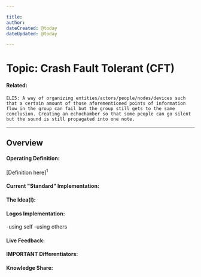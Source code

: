 ```yaml
---

title:
author: 
dateCreated: @today
dateUpdated: @today

---
```


# Topic: Crash Fault Tolerant (CFT)
#### Related:
`ELI5: A way of organizing entities/actors/people/nodes/devices such that a certain amount of those aforementioned points of information flow in the group can fail but the group still gets to the same conclusion. Creating an echochamber so that some people can go silent but the sound is still propagated into one note.
`

---

## Overview

#### Operating Definition:
[Definition here]<sup>1</sup>

#### Current "Standard" Implementation:


#### The Idea(l):


#### Logos Implementation:
-using self
-using others

#### Live Feedback:


#### IMPORTANT Differentiators:


#### Knowledge Share: